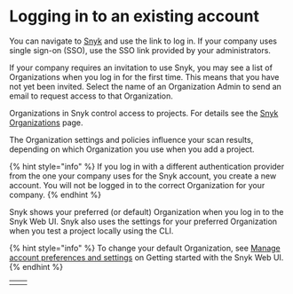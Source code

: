 # Logging in to an existing account

You can navigate to [Snyk](https://snyk.io/) and use the link to log in. If your company uses single sign-on (SSO), use the SSO link provided by your administrators.

If your company requires an invitation to use Snyk, you may see a list of Organizations when you log in for the first time. This means that you have not yet been invited. Select the name of an Organization Admin to send an email to request access to that Organization.

Organizations in Snyk control access to projects. For details see the [Snyk Organizations](../../../snyk-admin/managing-groups-and-organizations/whats-a-snyk-organization.md) page.

The Organization settings and policies influence your scan results, depending on which Organization you use when you add a project.

{% hint style="info" %}
If you log in with a different authentication provider from the one your company uses for the Snyk account, you create a new account. You will not be logged in to the correct Organization for your company.
{% endhint %}

Snyk shows your preferred (or default) Organization when you log in to the Snyk Web UI. Snyk also uses the settings for your preferred Organization when you test a project locally using the CLI.

{% hint style="info" %}
To change your default Organization, see [Manage account preferences and settings](https://docs.snyk.io/snyk-web-ui/getting-started-with-the-snyk-web-ui#manage-account-preferences-and-settings) on Getting started with the Snyk Web UI.
{% endhint %}

|   |   |
| - | - |
|   |   |
